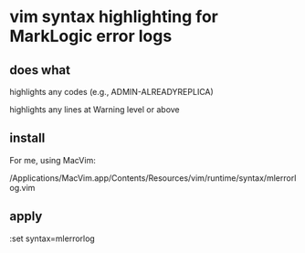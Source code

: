 # vim syntax highlighting for MarkLogic error logs

## does what

highlights any codes (e.g., ADMIN-ALREADYREPLICA)

highlights any lines at Warning level or above

## install

For me, using MacVim:

/Applications/MacVim.app/Contents/Resources/vim/runtime/syntax/mlerrorlog.vim

## apply

:set syntax=mlerrorlog
